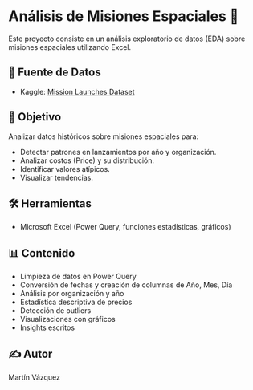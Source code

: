 # Análisis de Misiones Espaciales 🚀

Este proyecto consiste en un análisis exploratorio de datos (EDA) sobre misiones espaciales utilizando Excel.

## 📂 Fuente de Datos
- Kaggle: [Mission Launches Dataset](https://www.kaggle.com/datasets/sefercanapaydn/mission-launches)

## 🎯 Objetivo
Analizar datos históricos sobre misiones espaciales para:
- Detectar patrones en lanzamientos por año y organización.
- Analizar costos (Price) y su distribución.
- Identificar valores atípicos.
- Visualizar tendencias.

## 🛠️ Herramientas
- Microsoft Excel (Power Query, funciones estadísticas, gráficos)

## 📊 Contenido
- Limpieza de datos en Power Query
- Conversión de fechas y creación de columnas de Año, Mes, Día
- Análisis por organización y año
- Estadística descriptiva de precios
- Detección de outliers
- Visualizaciones con gráficos
- Insights escritos

## ✍️ Autor
Martín Vázquez
